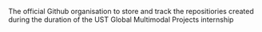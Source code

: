 The official Github organisation to store and track the repositiories created during the duration of the UST Global Multimodal Projects internship
